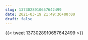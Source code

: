 ```yaml
---
slug: 1373028910657642499
date: 2021-03-19 21:49:36+00:00
draft: false
---
```


{{< tweet 1373028910657642499 >}}

